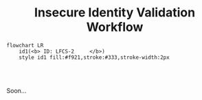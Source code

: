 

<h1 align="center">Insecure Identity Validation Workflow</h1>

```mermaid
flowchart LR
    id1(<b> ID: LFCS-2     </b>)
    style id1 fill:#f921,stroke:#333,stroke-width:2px
```
<br/>
<br/>

Soon...
